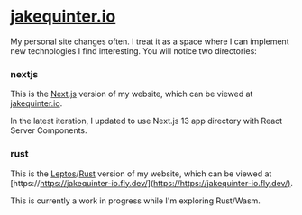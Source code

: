 # [jakequinter.io](https://jakequinter.io/)

My personal site changes often. I treat it as a space where I can implement new technologies I find interesting. You will notice two directories:

### nextjs 
This is the [Next.js](https://nextjs.org/) version of my website, which can be viewed at [jakequinter.io](https://jakequinter.io).

In the latest iteration, I updated to use Next.js 13 app directory with React Server Components.


### rust 
This is the [Leptos](https://leptos.dev/)/[Rust](https://www.rust-lang.org/) version of my website, which can be viewed at [https://https://jakequinter-io.fly.dev/](https://https://jakequinter-io.fly.dev/).

This is currently a work in progress while I'm exploring Rust/Wasm.
